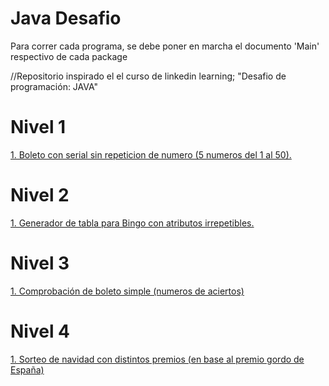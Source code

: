<h1>Java Desafio</h1>
Para correr cada programa, se debe poner en marcha el documento 'Main' respectivo de cada package

//Repositorio inspirado el el curso de linkedin learning; "Desafio de programación: JAVA"

# Nivel 1
<a href="https://github.com/teo-o/JavaDesafio/tree/master/src/Desafio_1">1. Boleto con serial sin repeticion de numero (5 numeros del 1 al 50).</a>

# Nivel 2
<a href="https://github.com/teo-o/JavaDesafio/tree/master/src/Desafio_2">1. Generador de tabla para Bingo con atributos irrepetibles.</a>

# Nivel 3
<a href="https://github.com/teo-o/JavaDesafio/tree/master/src/Desafio_4">1. Comprobación de boleto simple (numeros de aciertos)</a>

# Nivel 4
<a href="https://github.com/teo-o/JavaDesafio/tree/master/src/Desafio_3">1. Sorteo de navidad con distintos premios (en base al premio gordo de España)</a>



